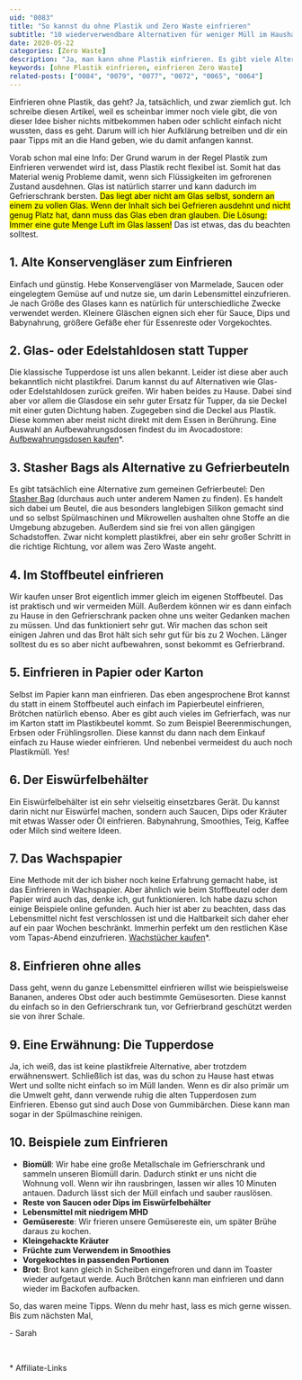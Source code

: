 ```yaml
---
uid: "0083"
title: "So kannst du ohne Plastik und Zero Waste einfrieren"
subtitle: "10 wiederverwendbare Alternativen für weniger Müll im Haushalt"
date: 2020-05-22
categories: [Zero Waste]
description: "Ja, man kann ohne Plastik einfrieren. Es gibt viele Alternativen zum Gefrierbeutel, die ich dir in diesem Post zeigen werden."
keywords: [ohne Plastik einfrieren, einfrieren Zero Waste]
related-posts: ["0084", "0079", "0077", "0072", "0065", "0064"]
---
```

Einfrieren ohne Plastik, das geht? Ja, tatsächlich, und zwar ziemlich gut. Ich schreibe diesen Artikel, weil es scheinbar immer noch viele gibt, die von dieser Idee bisher nichts mitbekommen haben oder schlicht einfach nicht wussten, dass es geht. Darum will ich hier Aufklärung betreiben und dir ein paar Tipps mit an die Hand geben, wie du damit anfangen kannst.
<!--more-->

Vorab schon mal eine Info: Der Grund warum in der Regel Plastik zum Einfrieren verwendet wird ist, dass Plastik recht flexibel ist. Somit hat das Material wenig Probleme damit, wenn sich Flüssigkeiten im gefrorenen Zustand ausdehnen. Glas ist natürlich starrer und kann dadurch im Gefrierschrank bersten. <mark>Das liegt aber nicht am Glas selbst, sondern an einem zu vollen Glas. Wenn der Inhalt sich bei Gefrieren ausdehnt und nicht genug Platz hat, dann muss das Glas eben dran glauben. Die Lösung: Immer eine gute Menge Luft im Glas lassen!</mark> Das ist etwas, das du beachten solltest.

## 1. Alte Konservengläser zum Einfrieren
Einfach und günstig. Hebe Konservengläser von Marmelade, Saucen oder eingelegtem Gemüse auf und nutze sie, um darin Lebensmittel einzufrieren. Je nach Größe des Glases kann es natürlich für unterschiedliche Zwecke verwendet werden. Kleinere Gläschen eignen sich eher für Sauce, Dips und Babynahrung, größere Gefäße eher für Essenreste oder Vorgekochtes.

## 2. Glas- oder Edelstahldosen statt Tupper
Die klassische Tupperdose ist uns allen bekannt. Leider ist diese aber auch bekanntlich nicht plastikfrei. Darum kannst du auf Alternativen wie Glas- oder Edelstahldosen zurück greifen. Wir haben beides zu Hause. Dabei sind aber vor allem die Glasdose ein sehr guter Ersatz für Tupper, da sie Deckel mit einer guten Dichtung haben. Zugegeben sind die Deckel aus Plastik. Diese kommen aber meist nicht direkt mit dem Essen in Berührung. Eine Auswahl an Aufbewahrungsdosen findest du im Avocadostore: [Aufbewahrungsdosen kaufen](https://www.awin1.com/cread.php?awinmid=19075&awinaffid=675357&clickref=&ued=https%3A%2F%2Fwww.avocadostore.de%2Fwohnen%2Fkueche-dosen)\*.

## 3. Stasher Bags als Alternative zu Gefrierbeuteln
Es gibt tatsächlich eine Alternative zum gemeinen Gefrierbeutel: Den [Stasher Bag](https://www.stasherbag.com/) (durchaus auch unter anderem Namen zu finden). Es handelt sich dabei um Beutel, die aus besonders langlebigen Silikon gemacht sind und so selbst Spülmaschinen und Mikrowellen aushalten ohne Stoffe an die Umgebung abzugeben. Außerdem sind sie frei von allen gängigen Schadstoffen. Zwar nicht komplett plastikfrei, aber ein sehr großer Schritt in die richtige Richtung, vor allem was Zero Waste angeht.

## 4. Im Stoffbeutel einfrieren
Wir kaufen unser Brot eigentlich immer gleich im eigenen Stoffbeutel. Das ist praktisch und wir vermeiden Müll. Außerdem können wir es dann einfach zu Hause in den Gefrierschrank packen ohne uns weiter Gedanken machen zu müssen. Und das funktioniert sehr gut. Wir machen das schon seit einigen Jahren und das Brot hält sich sehr gut für bis zu 2 Wochen. Länger solltest du es so aber nicht aufbewahren, sonst bekommt es Gefrierbrand.

## 5. Einfrieren in Papier oder Karton
Selbst im Papier kann man einfrieren. Das eben angesprochene Brot kannst du statt in einem Stoffbeutel auch einfach im Papierbeutel einfrieren, Brötchen natürlich ebenso. Aber es gibt auch vieles im Gefrierfach, was nur im Karton statt im Plastikbeutel kommt. So zum Beispiel Beerenmischungen, Erbsen oder Frühlingsrollen. Diese kannst du dann nach dem Einkauf einfach zu Hause wieder einfrieren. Und nebenbei vermeidest du auch noch Plastikmüll. Yes!

## 6. Der Eiswürfelbehälter
Ein Eiswürfelbehälter ist ein sehr vielseitig einsetzbares Gerät. Du kannst darin nicht nur Eiswürfel machen, sondern auch Saucen, Dips oder Kräuter mit etwas Wasser oder Öl einfrieren. Babynahrung, Smoothies, Teig, Kaffee oder Milch sind weitere Ideen.

## 7. Das Wachspapier
Eine Methode mit der ich bisher noch keine Erfahrung gemacht habe, ist das Einfrieren in Wachspapier. Aber ähnlich wie beim Stoffbeutel oder dem Papier wird auch das, denke ich, gut funktionieren. Ich habe dazu schon einige Beispiele online gefunden. Auch hier ist aber zu beachten, dass das Lebensmittel nicht fest verschlossen ist und die Haltbarkeit sich daher eher auf ein paar Wochen beschränkt. Immerhin perfekt um den restlichen Käse vom Tapas-Abend einzufrieren. [Wachstücher kaufen](https://www.awin1.com/cread.php?awinmid=19075&awinaffid=675357&clickref=&ued=https%3A%2F%2Fwww.avocadostore.de%2Fwohnen%2Fkueche-aufbewahrung-wachstuecher)\*.

## 8. Einfrieren ohne alles
Dass geht, wenn du ganze Lebensmittel einfrieren willst wie beispielsweise Bananen, anderes Obst oder auch bestimmte Gemüsesorten. Diese kannst du einfach so in den Gefrierschrank tun, vor Gefrierbrand geschützt werden sie von ihrer Schale.

## 9. Eine Erwähnung: Die Tupperdose
Ja, ich weiß, das ist keine plastikfreie Alternative, aber trotzdem erwähnenswert. Schließlich ist das, was du schon zu Hause hast etwas Wert und sollte nicht einfach so im Müll landen. Wenn es dir also primär um die Umwelt geht, dann verwende ruhig die alten Tupperdosen zum Einfrieren. Ebenso gut sind auch Dose von Gummibärchen. Diese kann man sogar in der Spülmaschine reinigen.

## 10. Beispiele zum Einfrieren
- **Biomüll**: Wir habe eine große Metallschale im Gefrierschrank und sammeln unseren Biomüll darin. Dadurch stinkt er uns nicht die Wohnung voll. Wenn wir ihn rausbringen, lassen wir alles 10 Minuten antauen. Dadurch lässt sich der Müll einfach und sauber rauslösen.
- **Reste von Saucen oder Dips im Eiswürfelbehälter**
- **Lebensmittel mit niedrigem MHD**
- **Gemüsereste**: Wir frieren unsere Gemüsereste ein, um später Brühe daraus zu kochen.
- **Kleingehackte Kräuter**
- **Früchte zum Verwendem in Smoothies**
- **Vorgekochtes in passenden Portionen**
- **Brot**: Brot kann gleich in Scheiben eingefroren und dann im Toaster wieder aufgetaut werde. Auch Brötchen kann man einfrieren und dann wieder im Backofen aufbacken.

So, das waren meine Tipps. Wenn du mehr hast, lass es mich gerne wissen. Bis zum nächsten Mal,

\- Sarah

&nbsp;

\* Affiliate-Links

